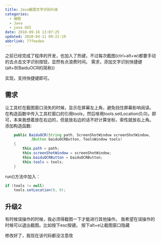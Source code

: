 ```yaml
---
title: Java截图文字识别升级
categories: 
  - 编程
  - Java
  - java GUI
date: 2018-09-16 13:07:25
updated: 2020-04-11 09:21:19
abbrlink: 77feedee
---
```

之前已经完成了程序的开发，也加入了热键，不过每次截图(ctrl+alt+w)都要手动的去点击文字识别按钮，显然有点浪费时间。
需求，添加文字识别快捷键(alt+B(BaiduOCR的简称))

实现，支持快捷键即可。

## 需求 ##
让工具栏在截图窗口消失的时候，显示在屏幕左上角，避免挡住屏幕影响阅读。
在构造函数中传入工具栏窗口的引用tools，然后嗲用tools.setLocation(0,0)。即可，本来我想着放在右边的，但是放右边的话不好计算坐标，索性就放右上角。
添加构造函数:
```java
    public BaiduOCR(String path, ScreenShotWindow screenShotWindow,
            JButton baiduOCRButton, ToolsWindow tools)
    {
        this.path = path;
        this.screenShotWindow = screenShotWindow;
        this.baiduOCRButton = baiduOCRButton;
        this.tools = tools;
    }
```
run()方法中加入：
```java
if (tools != null)
    tools.setLocation(0, 0);
```
## 升级2 ##
有时候误操作的时候，我必须得截图一下才能进行其他操作。
我希望在误操作的时候可以退出截图。比如按下esc按键。
按下alt+e让截图窗口隐藏


修改好了，我现在该代码都没注意改
